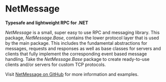# NetMessage
**Typesafe and lightweight RPC for .NET**

*NetMessage* is a small, super easy to use RPC and messaging library. This package, *NetMessage.Base*, contains the lower
protocol layer that is used by the main package. This includes the fundamental abstractions for messages, requests and responses
as well as base classes for servers and clients that fully implement the corresponding event based message handling. Take the
*NetMessage.Base* package to create ready-to-use clients and/or servers for custom TCP protocols.

Visit [NetMessage on GitHub](https://github.com/till-f/NetMessage "NetMessage on GitHub") for more information and examples.